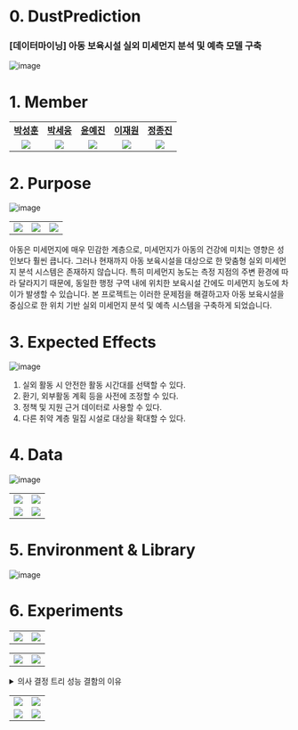 # 0. DustPrediction
### [데이터마이닝] 아동 보육시설 실외 미세먼지 분석 및 예측 모델 구축
![image](https://github.com/user-attachments/assets/5a6d949f-68d7-4f13-9246-3f8a775d05f6)


# 1. Member

<table width="50%" align="center">
    <tr>
        <td align="center"><b><a href="https://github.com/parkseonghun598">박성훈</a></b></td>
        <td align="center"><b><a href="https://github.com/hardwoong">박세웅</a></b></td>
        <td align="center"><b><a href="https://github.com/nyun-nye">윤예진</a></b></td>
        <td align="center"><b><a href="https://github.com/jwon0523">이재원</a></b></td>
        <td align="center"><b><a href="https://github.com/ThreeeJ">정종진</a></b></td>
    </tr>
    <tr>
        <td align="center"><img src="https://github.com/user-attachments/assets/89488c31-8e6c-45b3-b6e0-90c65fc72260"></td>
        <td align="center"><img src="https://github.com/user-attachments/assets/641b67e8-e7b2-4093-93ba-1d744fc953eb"></td>
        <td align="center"><img src="https://github.com/user-attachments/assets/27a2052f-11c1-4662-8726-783cffb79117"></td>
        <td align="center"><img src="https://github.com/user-attachments/assets/795a1add-5c72-49da-a201-8659fbcc1f6a"></td>
        <td align="center"><img src="https://github.com/user-attachments/assets/858b107c-1f60-4d15-b606-493de24f1910"></td>
    </tr>
</table>

# 2. Purpose

![image](https://github.com/user-attachments/assets/20b91684-b6cc-4423-84ed-1b70c8de8d91)
<table width="50%" align="center">
  <tr>
        <td align="center"><img src="https://github.com/user-attachments/assets/d52ef1b2-d029-4892-9727-f86a6229f223"></td>
        <td align="center"><img src="https://github.com/user-attachments/assets/f07f884d-914d-46e9-90cb-3c2af2edd4e7"></td>
        <td align="center"><img src="https://github.com/user-attachments/assets/26bccc8c-3f25-4dc9-8382-8e88038e8338"></td>
    </tr>
</table>

아동은 미세먼지에 매우 민감한 계층으로, 미세먼지가 아동의 건강에 미치는 영향은 성인보다 훨씬 큽니다. 그러나 현재까지 아동 보육시설을 대상으로 한 맞춤형 실외 미세먼지 분석 시스템은 존재하지 않습니다. 특히 미세먼지 농도는 측정 지점의 주변 환경에 따라 달라지기 때문에, 동일한 행정 구역 내에 위치한 보육시설 간에도 미세먼지 농도에 차이가 발생할 수 있습니다. 본 프로젝트는 이러한 문제점을 해결하고자 아동 보육시설을 중심으로 한 위치 기반 실외 미세먼지 분석 및 예측 시스템을 구축하게 되었습니다.

# 3. Expected Effects

![image](https://github.com/user-attachments/assets/d468c888-7995-4909-a00e-2f9d798a997b)
1. 실외 활동 시 안전한 활동 시간대를 선택할 수 있다.
2. 환기, 외부활동 계획 등을 사전에 조정할 수 있다.
3. 정책 및 지원 근거 데이터로 사용할 수 있다.
4. 다른 취약 계층 밀집 시설로 대상을 확대할 수 있다.


# 4. Data

![image](https://github.com/user-attachments/assets/4d537c3f-a90e-41ca-b139-7e1a40d30d85)
<table width="50%" align="center">
  <tr>
        <td align="center"><img src="https://github.com/user-attachments/assets/861aedcd-0245-4ebc-8785-cde471c2bbf2"></td>
        <td align="center"><img src="https://github.com/user-attachments/assets/cfd1129a-37e2-43a1-843c-6d575335cda2"></td>
  </tr>
  <tr>
        <td align="center"><img src="https://github.com/user-attachments/assets/153f4446-e8f7-481e-be07-a05a8cdec6ea"></td>
        <td align="center"><img src="https://github.com/user-attachments/assets/365ed73c-a41b-4a5d-8a04-d736c7a5e850"></td>
  </tr>
</table>

# 5. Environment & Library

![image](https://github.com/user-attachments/assets/0f7bfa91-ab2d-427b-b1cb-9faae5d71072)


# 6. Experiments

<table width="50%" align="center">
  <tr>
        <td align="center"><img src="https://github.com/user-attachments/assets/942301dc-cb19-499f-9617-86fda518de55"></td>
        <td align="center"><img src="https://github.com/user-attachments/assets/ca785e2b-9941-437f-b297-ffd802e69c40"></td>
  </tr>
</table>

<table width="50%" align="center">
  <tr>
        <td align="center"><img src="https://github.com/user-attachments/assets/c868bdaf-5d26-40fc-a678-d3b6c72cc4c2"></td>
        <td align="center"><img src="https://github.com/user-attachments/assets/d80fc774-cccb-48fa-bd0d-b3a2a7658c04"></td>
  </tr>
</table>

<details>
<summary>의사 결정 트리 성능 결함의 이유</summary>
<div markdown="1">

![image](https://github.com/user-attachments/assets/ff803172-0638-4382-837d-1c72c08488e5)

</div>
</details>

<table width="50%" align="center">
  <tr>
        <td align="center"><img src="https://github.com/user-attachments/assets/13a52bab-cb0b-49b0-a9c4-010b7c0ee46b"></td>
        <td align="center"><img src="https://github.com/user-attachments/assets/889f6fda-40b0-48cf-9b47-2625de579136"></td>
  </tr>
  <tr>
        <td align="center"><img src="https://github.com/user-attachments/assets/f9188004-3315-44ef-811c-26a2fb59378a"></td>
        <td align="center"><img src="https://github.com/user-attachments/assets/cba36455-5cfb-4a86-9f51-50afe2469abb"></td>
  </tr>
</table>

